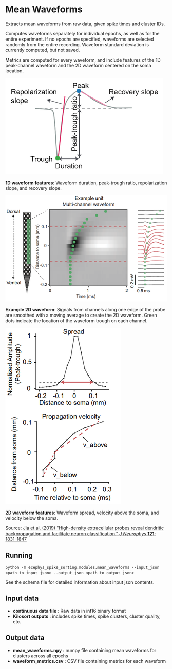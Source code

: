 Mean Waveforms
==============
Extracts mean waveforms from raw data, given spike times and cluster IDs.

Computes waveforms separately for individual epochs, as well as for the entire experiment. If no epochs are specified, waveforms are selected randomly from the entire recording. Waveform standard deviation is currently computed, but not saved.

Metrics are computed for every waveform, and include features of the 1D peak-channel waveform and the 2D waveform centered on the soma location.

![1D features](images/1d_waveform_features.png "1D waveform features")

**1D waveform features**: Waveform duration, peak-trough ratio, repolarization slope, and recovery slope.

![2D waveform](images/2d_waveform.png "2D waveform")

**Example 2D waveform**: Signals from channels along one edge of the probe are smoothed with a moving average to create the 2D waveform. Green dots indicate the location of the waveform trough on each channel.

![2D features](images/2d_waveform_features.png "2D waveform features")

**2D waveform features**: Waveform spread, velocity above the soma, and velocity below the soma.

Source: [Jia et al. (2019) "High-density extracellular probes reveal dendritic backpropagation and facilitate neuron classification." _J Neurophys_ **121**: 1831-1847](https://doi.org/10.1152/jn.00680.2018)


Running
-------
```
python -m ecephys_spike_sorting.modules.mean_waveforms --input_json <path to input json> --output_json <path to output json>
```
See the schema file for detailed information about input json contents.


Input data
----------
- **continuous data file** : Raw data in int16 binary format
- **Kilosort outputs** : includes spike times, spike clusters, cluster quality, etc.


Output data
-----------
- **mean_waveforms.npy** : numpy file containing mean waveforms for clusters across all epochs
- **waveform_metrics.csv** : CSV file containing metrics for each waveform